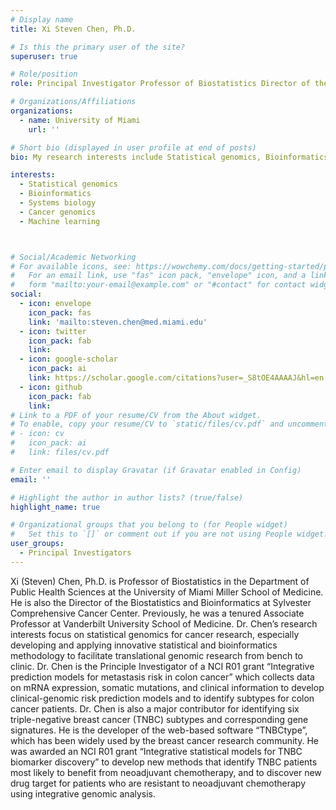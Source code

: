```yaml
---
# Display name
title: Xi Steven Chen, Ph.D.

# Is this the primary user of the site?
superuser: true

# Role/position
role: Principal Investigator Professor of Biostatistics Director of the Biostatistics and Bioinformatics

# Organizations/Affiliations
organizations:
  - name: University of Miami
    url: ''

# Short bio (displayed in user profile at end of posts)
bio: My research interests include Statistical genomics, Bioinformatics, Cancer genomics and Machine learning.

interests:
  - Statistical genomics
  - Bioinformatics
  - Systems biology
  - Cancer genomics
  - Machine learning



# Social/Academic Networking
# For available icons, see: https://wowchemy.com/docs/getting-started/page-builder/#icons
#   For an email link, use "fas" icon pack, "envelope" icon, and a link in the
#   form "mailto:your-email@example.com" or "#contact" for contact widget.
social:
  - icon: envelope
    icon_pack: fas
    link: 'mailto:steven.chen@med.miami.edu'
  - icon: twitter
    icon_pack: fab
    link: 
  - icon: google-scholar
    icon_pack: ai
    link: https://scholar.google.com/citations?user=_S8tOE4AAAAJ&hl=en
  - icon: github
    icon_pack: fab
    link: 
# Link to a PDF of your resume/CV from the About widget.
# To enable, copy your resume/CV to `static/files/cv.pdf` and uncomment the lines below.
# - icon: cv
#   icon_pack: ai
#   link: files/cv.pdf

# Enter email to display Gravatar (if Gravatar enabled in Config)
email: ''

# Highlight the author in author lists? (true/false)
highlight_name: true

# Organizational groups that you belong to (for People widget)
#   Set this to `[]` or comment out if you are not using People widget.
user_groups:
  - Principal Investigators
---
```


Xi (Steven) Chen, Ph.D. is Professor of Biostatistics in the Department of Public Health Sciences at the University of Miami Miller School of Medicine. He is also the Director of the Biostatistics and Bioinformatics at Sylvester Comprehensive Cancer Center. Previously, he was a tenured Associate Professor at Vanderbilt University School of Medicine. Dr. Chen’s research interests focus on statistical genomics for cancer research, especially developing and applying innovative statistical and bioinformatics methodology to facilitate translational genomic research from bench to clinic. Dr. Chen is the Principle Investigator of a NCI R01 grant “Integrative prediction models for metastasis risk in colon cancer” which collects data on mRNA expression, somatic mutations, and clinical information to develop clinical-genomic risk prediction models and to identify subtypes for colon cancer patients. Dr. Chen is also a major contributor for identifying six triple-negative breast cancer (TNBC) subtypes and corresponding gene signatures. He is the developer of the web-based software “TNBCtype”, which has been widely used by the breast cancer research community. He was awarded an NCI R01 grant “Integrative statistical models for TNBC biomarker discovery”  to develop new methods that identify TNBC patients most likely to benefit from neoadjuvant chemotherapy, and to discover new drug target for patients who are resistant to neoadjuvant chemotherapy using integrative genomic analysis.
